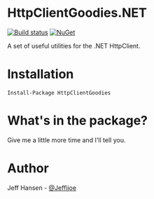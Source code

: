 # HttpClientGoodies.NET

[![Build status](https://ci.appveyor.com/api/projects/status/v8bx4kl22po40vso?svg=true)](https://ci.appveyor.com/project/jeffijoe/httpclientgoodies-net)
[![NuGet](https://img.shields.io/nuget/v/HttpClientGoodies.svg?maxAge=2592000)](http://nuget.org/packages/HttpClientGoodies)

A set of useful utilities for the .NET HttpClient.

# Installation

```
Install-Package HttpClientGoodies
```

# What's in the package?

Give me a little more time and I'll tell you.

# Author

Jeff Hansen - [@Jeffijoe](https://twitter.com/Jeffijoe)
